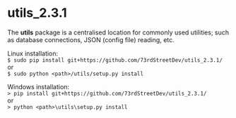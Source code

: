 # utils_2.3.1

The **utils** package is a centralised location for commonly used utilities; such as database connections, JSON (config file) reading, etc.


Linux installation:  
`$ sudo pip install git+https://github.com/73rdStreetDev/utils_2.3.1/`  
or  
`$ sudo python <path>/utils/setup.py install`

Windows installation:  
`> pip install git+https://github.com/73rdStreetDev/utils_2.3.1/`  
or  
`> python <path>\utils\setup.py install`
